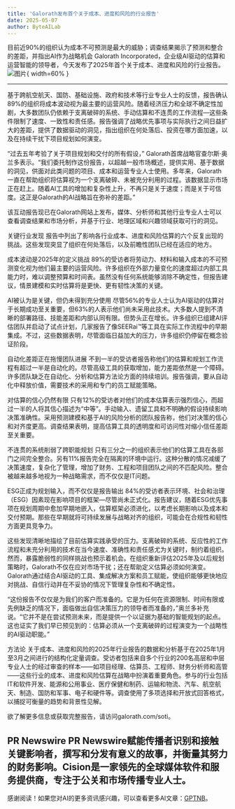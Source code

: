 ```yaml
---
title: 'Galorath发布首个关于成本、进度和风险的行业报告'
date: 2025-05-07
author: ByteAILab
---
```


目前近90%的组织认为成本不可预测是最大的威胁；调查结果揭示了预测和整合的差距，并指出AI作为战略机会
Galorath Incorporated，企业级AI驱动的估算和运营智能的领导者，今天发布了2025年首个关于成本、进度和风险的行业报告。![图片](https://ai-techpark.com/wp-content/uploads/Galorath.jpg){ width=60% }

---
基于跨航空航天、国防、基础设施、政府和技术等行业专业人士的反馈，报告确认89%的组织将成本波动视为最主要的运营风险。随着经济压力和全球不确定性加剧，大多数团队仍依赖于支离破碎的系统、手动估算和不连贯的工作流程—这些条件限制了速度、一致性和责任感。报告强调了战略优先事项与实际执行之间日益扩大的差距，提供了数据驱动的洞见，指出组织在何处落后、投资在哪方面加速，以及在持续干扰下项目规划如何演变。

“过去五年考验了关于项目规划和交付的所有假设，” Galorath首席战略官查尔斯·奥兰多表示。“我们委托制作这份报告，以超越一般市场概述，提供实用、基于数据的洞见，供面对此类问题的项目、成本和运营专业人士使用。多年来，Galorath一直在帮助组织将估算视为一个支离破碎、未被充分利用的过程。该数据显示市场正在赶上。随着AI工具的增加和复杂性上升，不再只是关于速度；而是关于可信度。这正是Galorath的AI战略旨在弥补的差距。”

该互动报告现已在Galorath网站上发布，媒体、分析师和其他行业专业人士可以查看调查结果和市场分析，并基于行业、地理区域和兴趣领域获取可行的洞见。

关键行业发现
报告中列出了影响各行业成本、进度和风险估算的六个反复出现的挑战。这些发现突显了组织在何处落后，以及前瞻性团队已经在适应的地方。

成本波动是2025年的定义挑战
89%的受访者将劳动力、材料和输入成本的不可预测变化视为他们最主要的运营风险。许多组织在外部力量变化的速度超过内部工具能力时，难以调整预算和时间表。虽然没有任何系统能够消除不确定性，但报告建议，情景建模和实时估算将是更快、更有韧性决策的关键。

AI被认为是关键，但仍未得到充分使用
尽管56%的专业人士认为AI驱动的估算对于长期成功至关重要，但63%的人表示他们尚未采用此技术。大多数人提到不清晰的部署路径、技能差距和内部认同有限。但势头正在增长。许多组织已组建AI评估团队并启动了试点计划，几家报告了像SEERai™等工具在实际工作流程中的早期集成。不过，这些数据表明，尽管面临日益加大的压力，许多组织仍停留在概念验证阶段。

自动化差距正在拖慢团队进展
不到一半的受访者报告称他们的估算和规划工作流程有超过一半是自动化的。尽管高级工具的获取增加，能力差距依然是一个障碍。许多团队缺乏在自动化、分析和估算方法论方面的持续培训。报告强调，要从自动化中释放价值，需要技术的采用和专门的员工赋能策略。

对估算的信心仍然有限
只有12%的受访者对他们的成本估算表示强烈信心，而超过一半的人将其信心描述为“中等”。手动输入、遗留工具和不明确的假设持续影响决策准确性。采用预测建模和基于AI的风险分析的团队报告称，他们对决策的信心和对齐度更高。调查结果表明，提高估算工具的透明度和可访问性对缩小信任差距至关重要。

不连贯的系统削弱了跨职能规划
只有三分之一的组织表示他们的估算工具在各部门之间完全整合。另有11%报告完全在隔离的环境中运行。这种分散的情况减缓了决策速度，复杂化了管理，增加了财务、工程和项目团队之间的不匹配风险。整合被越来越多地视为一种战略需求，而不仅仅是IT问题。

ESG正成为规划输入，而不仅仅是报告输出
84%的受访者表示环境、社会和治理（ESG）因素现在影响项目的框架—尽管尚未正式化。报告建议，随着ESG优先事项在规划周期中愈加早期地嵌入，估算框架必须进化，以考虑长期影响以及成本和交付预期。那些在早期就将可持续发展与战略对齐的组织，可能会在合规性和韧性方面更具竞争力。

这些发现清晰地描绘了目前估算实践承受的压力。支离破碎的系统、反应性的工作流程和未充分利用的技术在当今速度、准确性和责任感尤为关键时，制约着组织。然而，暴露脆弱性的同样挑战也预示着机会。在组织重新评估2025年及以后规划策略时，Galorath不仅在应对市场干扰；还在帮助定义估算必须如何演变。Galorath通过结合AI驱动的工具、集成解决方案和员工赋能，使组织能够更快地应对挑战、自信行动并在不妥协的情况下管理复杂性和不确定性。

“这份报告不仅仅是为我们的客户而准备的。它是为任何在资源限制、时间有限或先例缺乏的情况下，面临做出自信决策压力的领导者而准备的，”奥兰多补充说。“它并不是在尝试预测未来，而是提供一个以证据为基础的智能规划的起点。这也证实了我们早已预见到的：估算必须从一个支离破碎的过程演变为一个战略性的AI驱动职能。”

方法论
关于成本、进度和风险的2025年行业报告的数据和分析基于在2025年1月至3月之间进行的结构化定量调查。受访者包括来自多个行业的200名高层和中层专业人士的经过审查的样本——如项目经理、估算员、工程师、财务分析师和高管——这些行业的成本、进度和风险估算在战略中扮演着重要角色。参与的行业包括IT和软件开发、能源和公用事业、医疗保健和制药、运输和物流、汽车、航空航天、制造、国防和军事、电子和硬件等。调查使用了多项选择和开放式回答格式，以捕捉可衡量的趋势和背景性见解。

欲了解更多信息或获取完整报告，请访问galorath.com/soti。

PR Newswire
PR Newswire赋能传播者识别和接触关键影响者，撰写和分发有意义的故事，并衡量其努力的财务影响。Cision是一家领先的全球媒体软件和服务提供商，专注于公关和市场传播专业人士。
---
感谢阅读！如果您对AI的更多资讯感兴趣，可以查看更多AI文章：[GPTNB](https://gptnb.com)。